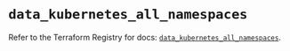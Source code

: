 # `data_kubernetes_all_namespaces`

Refer to the Terraform Registry for docs: [`data_kubernetes_all_namespaces`](https://registry.terraform.io/providers/hashicorp/kubernetes/2.28.1/docs/data-sources/all_namespaces).
